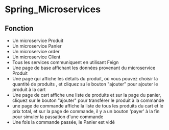 # Spring_Microservices
## Fonction
* Un microservice Produit
* Un microservice Panier
* Un microservice order
* Un microservice Client
* Tous les services communiquent en utilisant Feign
* Une page de base affichant les données provenant du microservice Produit
* Une page qui affiche les détails du produit, où vous pouvez choisir la quantité de produits , et cliquez su le bouton "ajouter" pour ajouter le produit à la cart
* Une page de cart affiche une liste de produits et sur la page du panier, cliquez sur le bouton "ajouter" pour transférer le produit à la commande
* une page de commande affiche la liste de tous les produits du cart et le prix total, et sur la page de commande, il y a un bouton 'payer' à la fin pour simuler la passation d'une commande
* Une fois la commande passée, le Panier est vidé
